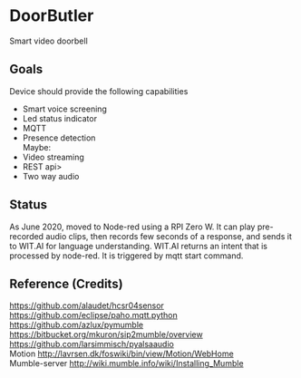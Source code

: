 # DoorButler
Smart video doorbell<br/>

## Goals
Device should provide the following capabilities
- Smart voice screening<br/>
- Led status indicator<br/>
- MQTT<br/>
- Presence detection<br/>
Maybe:
- Video streaming<br/>
- REST api><br/>
- Two way audio<br/>

## Status
As June 2020, moved to Node-red using a RPI Zero W. It can play pre-recorded audio clips, then records few seconds of a response, and sends it to WIT.AI for language understanding. WIT.AI returns an intent that is processed by node-red.
It is triggered by mqtt start command.

## Reference (Credits)
https://github.com/alaudet/hcsr04sensor<br/>
https://github.com/eclipse/paho.mqtt.python<br/>
https://github.com/azlux/pymumble<br/>
https://bitbucket.org/mkuron/sip2mumble/overview
https://github.com/larsimmisch/pyalsaaudio<br/>
Motion <http://lavrsen.dk/foswiki/bin/view/Motion/WebHome><br/>
Mumble-server <http://wiki.mumble.info/wiki/Installing_Mumble><br/>
